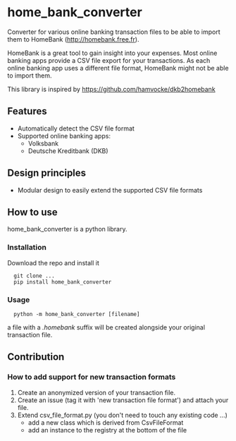# home_bank_converter

Converter for various online banking transaction files to be able to import them to HomeBank (http://homebank.free.fr). 

HomeBank is a great tool to gain insight into your expenses. Most online banking apps provide a CSV file export for your transactions. As each online banking app uses a different file format, HomeBank might not be able to import them.

This library is inspired by https://github.com/hamvocke/dkb2homebank 

## Features

 - Automatically detect the CSV file format
 - Supported online banking apps:
   - Volksbank
   - Deutsche Kreditbank (DKB)
   

## Design principles

 - Modular design to easily extend the supported CSV file formats
   
## How to use

home_bank_converter is a python library. 

### Installation

Download the repo and install it

      git clone ...
      pip install home_bank_converter

### Usage

      python -m home_bank_converter [filename] 
 
 a file with a *.homebank* suffix will be created alongside your original transaction file.
 
 ## Contribution
 
 ### How to add support for new transaction formats
 
 1) Create an anonymized version of your transaction file. 
 2) Create an issue (tag it with 'new transaction file format') and attach your file.
 3) Extend csv_file_format.py (you don't need to touch any existing code ...)
     - add a new class which is derived from CsvFileFormat
     - add an instance to the registry at the bottom of the file
